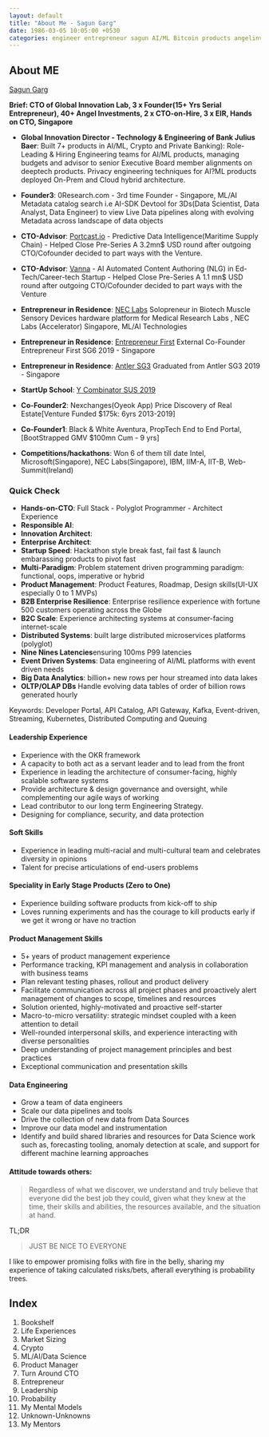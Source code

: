 ```yaml
---
layout: default
title: "About Me - Sagun Garg"
date: 1986-03-05 10:05:00 +0530
categories: engineer entrepreneur sagun AI/ML Bitcoin products angelinvestor mentor speaker
---
```


## About ME

[Sagun Garg](https://twitter.com/sagungarg)

**Brief: CTO of Global Innovation Lab, 3 x Founder(15+ Yrs Serial Entrepreneur), 40+ Angel Investments, 2 x CTO-on-Hire, 3 x EIR,  Hands on CTO, Singapore**

- **Global Innovation Director - Technology & Engineering of Bank Julius Baer**: Built 7+ products in AI/ML, Crypto and Private Banking): Role- Leading & Hiring Engineering teams for AI/ML products, managing budgets and advisor to senior Executive Board member alignments on deeptech products. Privacy engineering techniques for AI?ML products deployed On-Prem and Cloud hybrid architecture. 

- **Founder3**: 0Research.com - 3rd time Founder - Singapore, ML/AI Metadata catalog search i.e AI-SDK Devtool for 3Ds(Data Scientist, Data Analyst, Data Engineer) to view Live Data pipelines along with evolving Metadata across landscape of data objects

- **CTO-Advisor**: [Portcast.io](https://www.portcast.io/) - Predictive Data Intelligence(Maritime Supply Chain) - Helped Close Pre-Series A 3.2mn$ USD round after outgoing CTO/Cofounder decided to part ways with the Venture. 

- **CTO-Advisor**: [Vanna](https://weworkremotely.com/company/vanna) - AI Automated Content Authoring (NLG) in Ed-Tech/Career-tech Startup - Helped Close Pre-Series A 1.1 mn$ USD round after outgoing CTO/Cofounder decided to part ways with the Venture

- **Entrepreneur in Residence**: [NEC Labs](https://www.nec.com/en/global/rd/labs/singapore/index.html) Solopreneur in Biotech Muscle Sensory Devices hardware platform for Medical Research Labs , NEC Labs (Accelerator) Singapore, ML/AI Technologies

- **Entrepreneur in Residence**: [Entrepreneur First](https://www.joinef.com/) External Co-Founder Entrepreneur First SG6 2019 - Singapore

- **Entrepreneur in Residence**: [Antler SG3](https://www.antler.co/) Graduated from Antler SG3 2019 - Singapore 

- **StartUp School**: [Y Combinator SUS 2019](https://www.ycombinator.com/blog/announcing-startup-school-2019)

- **Co-Founder2**: Nexchanges(Oyeok App) Price Discovery of Real Estate[Venture Funded $175k: 6yrs 2013-2019] 

- **Co-Founder1**: Black & White Aventura, PropTech End to End Portal, [BootStrapped GMV $100mn Cum - 9 yrs]

- **Competitions/hackathons**: Won 6 of them till date Intel, Microsoft(Singapore), NEC Labs(Singapore), IBM, IIM-A, IIT-B, Web-Summit(Ireland)

### Quick Check
- **Hands-on-CTO**: Full Stack - Polyglot Programmer - Architect Experience
- **Responsible AI**:
- **Innovation Architect**: 
- **Enterprise Architect**:
- **Startup Speed**: Hackathon style break fast, fail fast & launch embarassing products to pivot fast
- **Multi-Paradigm**: Problem statement driven programming paradigm: functional, oops, imperative or hybrid
- **Product Management**: Product Features, Roadmap, Design skills(UI-UX especially 0 to 1 MVPs)
- **B2B Enterprise Resilience**: Enterprise resilience experience with fortune 500 customers operating across the Globe
- **B2C Scale**: Experience architecting systems at consumer-facing internet-scale
- **Distributed Systems**: built large distributed microservices platforms (polyglot)
- **Nine Nines Latencies**ensuring 100ms P99 latencies
- **Event Driven Systems**: Data engineering of AI/ML platforms with event driven needs
- **Big Data Analytics**: billion+ new rows per hour streamed into data lakes
- **OLTP/OLAP DBs** Handle evolving data tables of order of billion rows generated hourly

Keywords: Developer Portal, API Catalog, API Gateway, Kafka, Event-driven, Streaming, Kubernetes, Distributed Computing and Queuing

#### Leadership Experience
- Experience with the OKR framework
- A capacity to both act as a servant leader and to lead from the front
- Experience in leading the architecture of consumer-facing, highly scalable software systems
- Provide architecture & design governance and oversight, while complementing our agile ways of working
- Lead contributor to our long term Engineering Strategy.
- Designing for compliance, security, and data protection
  
#### Soft Skills
-  Experience in leading multi-racial and multi-cultural team and celebrates diversity in opinions
-  Talent for precise articulations of end-users problems

#### Speciality in Early Stage Products (Zero to One) 
-  Experience building software products from kick-off to ship
-  Loves running experiments and has the courage to kill products early if we get it wrong or have no traction

#### Product Management Skills
- 5+ years of product management experience
- Performance tracking, KPI management and analysis in collaboration with business teams
- Plan relevant testing phases, rollout and product delivery
- Facilitate communication across all project phases and proactively alert management of changes to scope, timelines and resources
- Solution oriented, highly-motivated and proactive self-starter 
- Macro-to-micro versatility: strategic mindset coupled with a keen attention to detail 
- Well-rounded interpersonal skills, and experience interacting with diverse personalities 
- Deep understanding of project management principles and best practices 
- Exceptional communication and presentation skills

#### Data Engineering
- Grow a team of data engineers
- Scale our data pipelines and tools
- Drive the collection of new data from Data Sources
- Improve our data model and instrumentation
- Identify and build shared libraries and resources for Data Science work such as, forecasting tooling, anomaly detection at scale, and support for different machine learning approaches

#### Attitude towards others: 

> Regardless of what we discover, we understand and truly believe that everyone did the best job they could, given what they knew at the time, their skills and abilities, the resources available, and the situation at hand.

TL;DR 

> JUST BE NICE TO EVERYONE

I like to empower promising folks with fire in the belly, sharing my experience of taking calculated risks/bets, afterall everything is probability trees. 

## Index
1. Bookshelf
2. Life Experiences
3. Market Sizing
4. Crypto
5. ML/AI/Data Science
6. Product Manager
7. Turn Around CTO
8. Entrepreneur
9. Leadership
10. Probability
11. My Mental Models
12. Unknown-Unknowns
13. My Mentors

<!-- ## My Mentors
## My Heroes -->